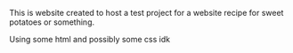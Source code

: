 This is website created to host a test project for a website recipe for sweet potatoes or something. 

Using some html and possibly some css idk 
